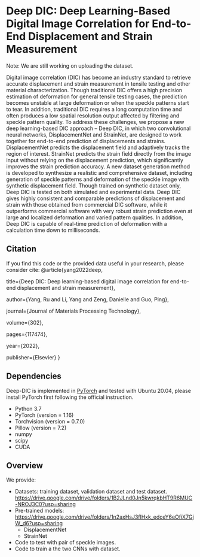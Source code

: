 # Deep DIC: Deep Learning-Based Digital Image Correlation for End-to-End Displacement and Strain Measurement
 
Note: We are still working on uploading the dataset. 

Digital image correlation (DIC) has become an industry standard to retrieve accurate displacement and strain measurement in tensile testing and other material characterization. Though traditional DIC offers a high precision estimation of deformation for general tensile testing cases, the prediction becomes unstable at large deformation or when the speckle patterns start to tear. In addition, traditional DIC requires a long computation time and often produces a low spatial resolution output affected by filtering and speckle pattern quality. To address these challenges, we propose a new deep learning-based DIC approach – Deep DIC, in which two convolutional neural networks, DisplacementNet and StrainNet, are designed to work together for end-to-end prediction of displacements and strains. DisplacementNet predicts the displacement field and adaptively tracks the region of interest. StrainNet predicts the strain field directly from the image input without relying on the displacement prediction, which significantly improves the strain prediction accuracy. A new dataset generation method is developed to synthesize a realistic and comprehensive dataset, including generation of speckle patterns and deformation of the speckle image with synthetic displacement field. Though trained on synthetic dataset only, Deep DIC is tested on both simulated and experimental data. Deep DIC gives highly consistent and comparable predictions of displacement and strain with those obtained from commercial DIC software, while it outperforms commercial software with very robust strain prediction even at large and localized deformation and varied pattern qualities. In addition, Deep DIC is capable of real-time prediction of deformation with a calculation time down to milliseconds.

## Citation
If you find this code or the provided data useful in your research, please consider cite:
@article{yang2022deep,

title={Deep DIC: Deep learning-based digital image correlation for end-to-end displacement and strain measurement},

author={Yang, Ru and Li, Yang and Zeng, Danielle and Guo, Ping},

journal={Journal of Materials Processing Technology},

volume={302},

pages={117474},

year={2022},

publisher={Elsevier}
}

## Dependencies
Deep-DIC is implemented in [PyTorch](https://pytorch.org/) and tested with Ubuntu 20.04, please install PyTorch first following the official instruction. 
- Python 3.7 
- PyTorch (version = 1.16)
- Torchvision (version = 0.7.0)
- Pillow (version = 7.2)
- numpy
- scipy
- CUDA

## Overview
We provide:
- Datasets: training dataset, validation dataset and test dataset.
      https://drive.google.com/drive/folders/1B2JLnd0Jn5kwrqkbHT9R6MUC-NROJ3C0?usp=sharing
- Pre-trained models:
      https://drive.google.com/drive/folders/1n2axHsJ3flHxk_edceY6eOfiX7GjW_d6?usp=sharing
    - DisplacementNet
    - StrainNet
- Code to test with pair of speckle images.
- Code to train a the two CNNs with dataset.

